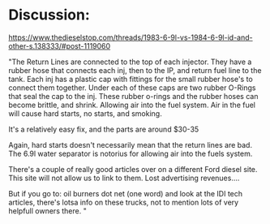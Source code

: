 # Discussion:
https://www.thedieselstop.com/threads/1983-6-9l-vs-1984-6-9l-id-and-other-s.138333/#post-1119060

"The Return Lines are connected to the top of each injector. They have a rubber hose that connects each inj, then to the IP, and return fuel line to the tank. Each inj has a plastic cap with fittings for the small rubber hose's to connect them together. Under each of these caps are two rubber O-Rings that seal the cap to the inj. These rubber o-rings and the rubber hoses can become brittle, and shrink. Allowing air into the fuel system. Air in the fuel will cause hard starts, no starts, and smoking.

It's a relatively easy fix, and the parts are around $30-35

Again, hard starts doesn't necessarily mean that the return lines are bad. The 6.9l water separator is notorius for allowing air into the fuels system.

There's a couple of really good articles over on a different Ford diesel site. This site will not allow us to link to them. Lost advertising revenues....

But if you go to: oil burners dot net (one word) and look at the IDI tech articles, there's lotsa info on these trucks, not to mention lots of very helpfull owners there.
"
